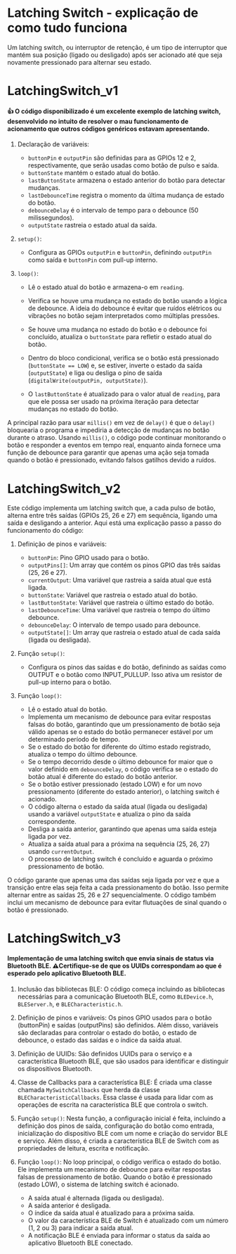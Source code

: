 # Latching Switch - explicação de como tudo funciona

Um latching switch, ou interruptor de retenção, é um tipo de interruptor que mantém sua posição (ligado ou desligado) após ser acionado até que seja novamente pressionado para alternar seu estado.


# LatchingSwitch_v1
#### :thumbsup: O código disponibilizado é um excelente exemplo de latching switch, desenvolvido no intuito de resolver o mau funcionamento de acionamento que outros códigos genéricos estavam apresentando.

1. Declaração de variáveis:
   - `buttonPin` e `outputPin` são definidas para as GPIOs 12 e 2, respectivamente, que serão usadas como botão de pulso e saída.
   - `buttonState` mantém o estado atual do botão.
   - `lastButtonState` armazena o estado anterior do botão para detectar mudanças.
   - `lastDebounceTime` registra o momento da última mudança de estado do botão.
   - `debounceDelay` é o intervalo de tempo para o debounce (50 milissegundos).
   - `outputState` rastreia o estado atual da saída.

2. `setup()`:
   - Configura as GPIOs `outputPin` e `buttonPin`, definindo `outputPin` como saída e `buttonPin` com pull-up interno.

3. `loop()`:
   - Lê o estado atual do botão e armazena-o em `reading`.

   - Verifica se houve uma mudança no estado do botão usando a lógica de debounce. A ideia do debounce é evitar que ruídos elétricos ou vibrações no botão sejam interpretados como múltiplas pressões.
   
   - Se houve uma mudança no estado do botão e o debounce foi concluído, atualiza o `buttonState` para refletir o estado atual do botão.

   - Dentro do bloco condicional, verifica se o botão está pressionado (`buttonState == LOW`) e, se estiver, inverte o estado da saída (`outputState`) e liga ou desliga o pino de saída (`digitalWrite(outputPin, outputState)`).

   - O `lastButtonState` é atualizado para o valor atual de `reading`, para que ele possa ser usado na próxima iteração para detectar mudanças no estado do botão.

A principal razão para usar `millis()` em vez de `delay()` é que o `delay()` bloquearia o programa e impediria a detecção de mudanças no botão durante o atraso. Usando `millis()`, o código pode continuar monitorando o botão e responder a eventos em tempo real, enquanto ainda fornece uma função de debounce para garantir que apenas uma ação seja tomada quando o botão é pressionado, evitando falsos gatilhos devido a ruídos.

#
# LatchingSwitch_v2
Este código implementa um latching switch que, a cada pulso de botão, alterna entre três saídas (GPIOs 25, 26 e 27) em sequência, ligando uma saída e desligando a anterior. Aqui está uma explicação passo a passo do funcionamento do código:

1. Definição de pinos e variáveis:
   - `buttonPin`: Pino GPIO usado para o botão.
   - `outputPins[]`: Um array que contém os pinos GPIO das três saídas (25, 26 e 27).
   - `currentOutput`: Uma variável que rastreia a saída atual que está ligada.
   - `buttonState`: Variável que rastreia o estado atual do botão.
   - `lastButtonState`: Variável que rastreia o último estado do botão.
   - `lastDebounceTime`: Uma variável que rastreia o tempo do último debounce.
   - `debounceDelay`: O intervalo de tempo usado para debounce.
   - `outputState[]`: Um array que rastreia o estado atual de cada saída (ligada ou desligada).

2. Função `setup()`:
   - Configura os pinos das saídas e do botão, definindo as saídas como OUTPUT e o botão como INPUT_PULLUP. Isso ativa um resistor de pull-up interno para o botão.
   
3. Função `loop()`:
   - Lê o estado atual do botão.
   - Implementa um mecanismo de debounce para evitar respostas falsas do botão, garantindo que um pressionamento de botão seja válido apenas se o estado do botão permanecer estável por um determinado período de tempo.
   - Se o estado do botão for diferente do último estado registrado, atualiza o tempo do último debounce.
   - Se o tempo decorrido desde o último debounce for maior que o valor definido em `debounceDelay`, o código verifica se o estado do botão atual é diferente do estado do botão anterior.
   - Se o botão estiver pressionado (estado LOW) e for um novo pressionamento (diferente do estado anterior), o latching switch é acionado.
   - O código alterna o estado da saída atual (ligada ou desligada) usando a variável `outputState` e atualiza o pino da saída correspondente.
   - Desliga a saída anterior, garantindo que apenas uma saída esteja ligada por vez.
   - Atualiza a saída atual para a próxima na sequência (25, 26, 27) usando `currentOutput`.
   - O processo de latching switch é concluído e aguarda o próximo pressionamento de botão.

O código garante que apenas uma das saídas seja ligada por vez e que a transição entre elas seja feita a cada pressionamento do botão. Isso permite alternar entre as saídas 25, 26 e 27 sequencialmente. O código também inclui um mecanismo de debounce para evitar flutuações de sinal quando o botão é pressionado.

#
# LatchingSwitch_v3
#### Implementação de uma latching switch que envia sinais de status via Bluetooth BLE. :warning:Certifique-se de que os UUIDs correspondam ao que é esperado pelo aplicativo Bluetooth BLE.

1. Inclusão das bibliotecas BLE: O código começa incluindo as bibliotecas necessárias para a comunicação Bluetooth BLE, como `BLEDevice.h`, `BLEServer.h`, e `BLECharacteristic.h`.

2. Definição de pinos e variáveis: Os pinos GPIO usados para o botão (buttonPin) e saídas (outputPins) são definidos. Além disso, variáveis são declaradas para controlar o estado do botão, o estado de debounce, o estado das saídas e o índice da saída atual.

3. Definição de UUIDs: São definidos UUIDs para o serviço e a característica Bluetooth BLE, que são usados para identificar e distinguir os dispositivos Bluetooth.

4. Classe de Callbacks para a característica BLE: É criada uma classe chamada `MySwitchCallbacks` que herda da classe `BLECharacteristicCallbacks`. Essa classe é usada para lidar com as operações de escrita na característica BLE que controla o switch.

5. Função `setup()`: Nesta função, a configuração inicial é feita, incluindo a definição dos pinos de saída, configuração do botão como entrada, inicialização do dispositivo BLE com um nome e criação do servidor BLE e serviço. Além disso, é criada a característica BLE de Switch com as propriedades de leitura, escrita e notificação.

6. Função `loop()`: No loop principal, o código verifica o estado do botão. Ele implementa um mecanismo de debounce para evitar respostas falsas de pressionamento de botão. Quando o botão é pressionado (estado LOW), o sistema de latching switch é acionado.

   - A saída atual é alternada (ligada ou desligada).
   - A saída anterior é desligada.
   - O índice da saída atual é atualizado para a próxima saída.
   - O valor da característica BLE de Switch é atualizado com um número (1, 2 ou 3) para indicar a saída atual.
   - A notificação BLE é enviada para informar o status da saída ao aplicativo Bluetooth BLE conectado.
